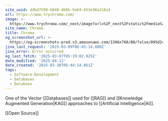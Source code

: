 ```yaml
---
site_uuid: ddbd7590-b048-4b6b-9ab9-833e98a216a3
url: https://www.trychroma.com/
image: >-
  https://www.trychroma.com/_next/image?url=%2F_next%2Fstatic%2Fmedia%2Fchroma.d840f629.png&w=96&q=75&dpl=dpl_3kt7m34p2QipeYnkfoKSXxdcUrWN
site_name: Chroma
title: Chroma
og_screenshot_url: >-
  https://og-screenshots-prod.s3.amazonaws.com/1366x768/80/false/095d2c9fb3f127bf5ce51db84b52efc92ff3d23b74629a79de8e46b18f106d4f.jpeg
jina_last_request: '2025-03-09T06:45:14.088Z'
jina_error: Error occurred
og_last_fetch: '2025-03-07T05:19:02.925Z'
date_modified: '2025-04-12'
date_created: '2025-03-30T05:44:14.861Z'
tags:
  - Software-Development
  - Databases
  - Database
---
```











One of the Vector [[Databases]] used for [[RAG]] and [[Knowledge Augmented Generation|KAG]] approaches to [[Artificial Intelligence|AI]].

[[Open Source]]






